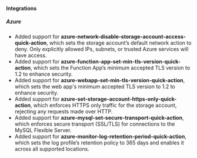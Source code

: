 
#### Integrations

##### Azure

- Added support for **azure-network-disable-storage-account-access-quick-action**, which sets the storage account’s default network action to deny. Only explicitly allowed IPs, subnets, or trusted Azure services will have access.
- Added support for **azure-function-app-set-min-tls-version-quick-action**, which sets the Function App’s minimum accepted TLS version to 1.2 to enhance security.
- Added support for **azure-webapp-set-min-tls-version-quick-action**, which sets the web app's minimum accepted TLS version to 1.2 to enhance security.
- Added support for **azure-set-storage-account-https-only-quick-action**, which enforces HTTPS only traffic for the storage account, rejecting any requests made over HTTP.
- Added support for **azure-mysql-set-secure-transport-quick-action**, which enforces secure transport (SSL/TLS) for connections to the MySQL Flexible Server.
- Added support for **azure-monitor-log-retention-period-quick-action**, which sets the log profile’s retention policy to 365 days and enables it across all supported locations.
